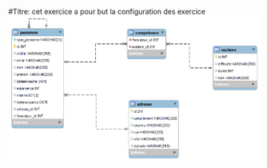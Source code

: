 #Titre:
cet exercice a pour but la configuration des exercice
![image](\src\main\resources\static\img\eval.png)
